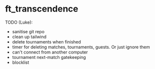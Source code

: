 # ft_transcendence

TODO (Luke):
- sanitise git repo
- clean up tailwind
- delete tournaments when finished
- timer for deleting matches, tournaments, guests. Or just ignore them
- can't connect from another computer
- tournament next-match gatekeeping
- blocklist
